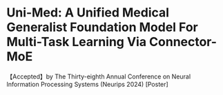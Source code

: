 # Uni-Med: A Unified Medical Generalist Foundation Model For Multi-Task Learning Via Connector-MoE

【Accepted】by The Thirty-eighth Annual Conference on Neural Information Processing Systems (Neurips 2024) [Poster]

